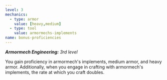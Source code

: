 ```yaml
---
level: 3
mechanics:
  - type: armor
    value: [heavy,medium]
  - type: tool
    value: armormechs-implements
name: bonus-proficiencies
---
```

_**Armormech Engineering:** 3rd level_

You gain proficiency in armormech's implements, medium armor, and heavy armor. Additionally, when you engage in crafting with armormech's implements, the rate at which you craft doubles.